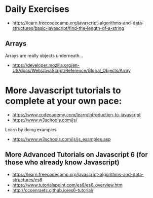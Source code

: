 # Daily Exercises

* https://learn.freecodecamp.org/javascript-algorithms-and-data-structures/basic-javascript/find-the-length-of-a-string

## Arrays

Arrays are really objects underneath...
* https://developer.mozilla.org/en-US/docs/Web/JavaScript/Reference/Global_Objects/Array

# More Javascript tutorials to complete at  your own pace:

* https://www.codecademy.com/learn/introduction-to-javascript
* https://www.w3schools.com/js/

Learn by doing examples

* https://www.w3schools.com/js/js_examples.asp


## More Advanced Tutorials on Javascript 6 (for those who already know Javascript) 

* https://learn.freecodecamp.org/javascript-algorithms-and-data-structures/es6
* https://www.tutorialspoint.com/es6/es6_overview.htm
* http://ccoenraets.github.io/es6-tutorial/
